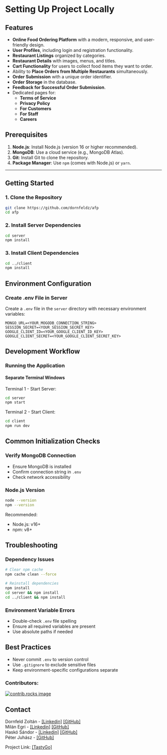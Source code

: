# Setting Up Project Locally

## Features

- **Online Food Ordering Platform** with a modern, responsive, and user-friendly design.
- **User Profiles**, including login and registration functionality.
- **Restaurant Listings** organized by categories.
- **Restaurant Details** with images, menus, and titles.
- **Cart Functionality** for users to collect food items they want to order.
- Ability to **Place Orders from Multiple Restaurants** simultaneously.
- **Order Submission** with a unique order identifier.
- **Order Storage** in the database.
- **Feedback for Successful Order Submission**.
- Dedicated pages for:
  - **Terms of Service**
  - **Privacy Policy**
  - **For Customers**
  - **For Staff**
  - **Careers**

## Prerequisites
1. **Node.js**: Install Node.js (version 16 or higher recommended).
2. **MongoDB**: Use a cloud service (e.g., MongoDB Atlas).
3. **Git**: Install Git to clone the repository.
4. **Package Manager**: Use `npm` (comes with Node.js) or `yarn`.

---

## Getting Started

### 1. Clone the Repository
```bash
git clone https://github.com/dornfeldz/afp
cd afp
```

### 2. Install Server Dependencies
```bash
cd server
npm install
```

### 3. Install Client Dependencies
```bash
cd ../client
npm install
```

## Environment Configuration

### Create .env File in Server
Create a `.env` file in the `server` directory with necessary environment variables:

```
MONGO_URL=<YOUR_MOGODB_CONNECTION_STRING>
SESSION_SECRET=<YOUR_SESSION_SECRET_KEY>
GOOGLE_CLIENT_ID=<YOUR_GOOGLE_CLIENT_ID_KEY>
GOOGLE_CLIENT_SECRET=<YOUR_GOOGLE_CLIENT_SECRET_KEY>
```

## Development Workflow

### Running the Application

#### Separate Terminal Windows
Terminal 1 - Start Server:
```bash
cd server
npm start
```

Terminal 2 - Start Client:
```bash
cd client
npm run dev
```

## Common Initialization Checks

### Verify MongoDB Connection
- Ensure MongoDB is installed
- Confirm connection string in `.env`
- Check network accessibility

### Node.js Version
```bash
node --version
npm --version
```
Recommended: 
- Node.js: v16+ 
- npm: v8+

## Troubleshooting

### Dependency Issues
```bash
# Clear npm cache
npm cache clean --force

# Reinstall dependencies
npm install
cd server && npm install
cd ../client && npm install
```

### Environment Variable Errors
- Double-check `.env` file spelling
- Ensure all required variables are present
- Use absolute paths if needed

## Best Practices
- Never commit `.env` to version control
- Use `.gitignore` to exclude sensitive files
- Keep environment-specific configurations separate



<!-- CONTRIBUTING -->
### Contributors:

<a href="https://github.com/dornfeldz/afp/graphs/contributors">
  <img src="https://contrib.rocks/image?repo=dornfeldz/afp" alt="contrib.rocks image" />
</a>


<!-- CONTACT -->
## Contact

Dornfeld Zoltán - [[Linkedin]](inkedin.com/in/zoltán-dornfeld-b23335a9) [[GitHub]](https://github.com/dornfeldz)\
Milán Egri - [[Linkedin]](https://www.linkedin.com/in/milanegri/) [[GitHub]](https://github.com/MilanEgri)\
Haskó Sándor - [[Linkedin]](https://www.linkedin.com/in/s%C3%A1ndor-hask%C3%B3-6b189b25b/) [[GitHub]](https://github.com/SHasko17)\
Péter Juhász - [[GitHub]](https://github.com/realpeoplerealproblem)

Project Link: [[TastyGo]](https://github.com/dornfeldz/afp)


